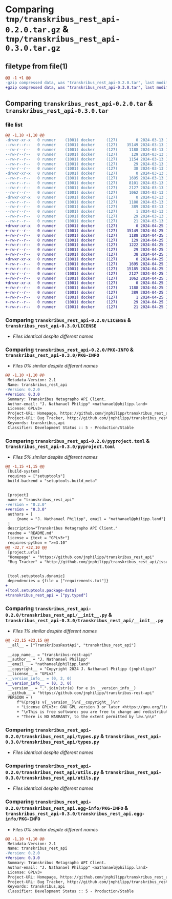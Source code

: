 # Comparing `tmp/transkribus_rest_api-0.2.0.tar.gz` & `tmp/transkribus_rest_api-0.3.0.tar.gz`

## filetype from file(1)

```diff
@@ -1 +1 @@
-gzip compressed data, was "transkribus_rest_api-0.2.0.tar", last modified: Wed Mar 13 12:29:39 2024, max compression
+gzip compressed data, was "transkribus_rest_api-0.3.0.tar", last modified: Thu Apr 25 14:52:43 2024, max compression
```

## Comparing `transkribus_rest_api-0.2.0.tar` & `transkribus_rest_api-0.3.0.tar`

### file list

```diff
@@ -1,18 +1,18 @@
-drwxr-xr-x   0 runner    (1001) docker     (127)        0 2024-03-13 12:29:39.121487 transkribus_rest_api-0.2.0/
--rw-r--r--   0 runner    (1001) docker     (127)    35149 2024-03-13 12:29:17.000000 transkribus_rest_api-0.2.0/LICENSE
--rw-r--r--   0 runner    (1001) docker     (127)     1188 2024-03-13 12:29:39.121487 transkribus_rest_api-0.2.0/PKG-INFO
--rw-r--r--   0 runner    (1001) docker     (127)      129 2024-03-13 12:29:17.000000 transkribus_rest_api-0.2.0/README.md
--rw-r--r--   0 runner    (1001) docker     (127)     1154 2024-03-13 12:29:17.000000 transkribus_rest_api-0.2.0/pyproject.toml
--rw-r--r--   0 runner    (1001) docker     (127)       29 2024-03-13 12:29:17.000000 transkribus_rest_api-0.2.0/requirements.txt
--rw-r--r--   0 runner    (1001) docker     (127)       38 2024-03-13 12:29:39.121487 transkribus_rest_api-0.2.0/setup.cfg
-drwxr-xr-x   0 runner    (1001) docker     (127)        0 2024-03-13 12:29:39.121487 transkribus_rest_api-0.2.0/transkribus_rest_api/
--rw-r--r--   0 runner    (1001) docker     (127)     1695 2024-03-13 12:29:17.000000 transkribus_rest_api-0.2.0/transkribus_rest_api/__init__.py
--rw-r--r--   0 runner    (1001) docker     (127)     8101 2024-03-13 12:29:17.000000 transkribus_rest_api-0.2.0/transkribus_rest_api/api.py
--rw-r--r--   0 runner    (1001) docker     (127)     2127 2024-03-13 12:29:17.000000 transkribus_rest_api-0.2.0/transkribus_rest_api/types.py
--rw-r--r--   0 runner    (1001) docker     (127)     1062 2024-03-13 12:29:17.000000 transkribus_rest_api-0.2.0/transkribus_rest_api/utils.py
-drwxr-xr-x   0 runner    (1001) docker     (127)        0 2024-03-13 12:29:39.121487 transkribus_rest_api-0.2.0/transkribus_rest_api.egg-info/
--rw-r--r--   0 runner    (1001) docker     (127)     1188 2024-03-13 12:29:39.000000 transkribus_rest_api-0.2.0/transkribus_rest_api.egg-info/PKG-INFO
--rw-r--r--   0 runner    (1001) docker     (127)      389 2024-03-13 12:29:39.000000 transkribus_rest_api-0.2.0/transkribus_rest_api.egg-info/SOURCES.txt
--rw-r--r--   0 runner    (1001) docker     (127)        1 2024-03-13 12:29:39.000000 transkribus_rest_api-0.2.0/transkribus_rest_api.egg-info/dependency_links.txt
--rw-r--r--   0 runner    (1001) docker     (127)       29 2024-03-13 12:29:39.000000 transkribus_rest_api-0.2.0/transkribus_rest_api.egg-info/requires.txt
--rw-r--r--   0 runner    (1001) docker     (127)       21 2024-03-13 12:29:39.000000 transkribus_rest_api-0.2.0/transkribus_rest_api.egg-info/top_level.txt
+drwxr-xr-x   0 runner    (1001) docker     (127)        0 2024-04-25 14:52:43.769941 transkribus_rest_api-0.3.0/
+-rw-r--r--   0 runner    (1001) docker     (127)    35149 2024-04-25 14:52:32.000000 transkribus_rest_api-0.3.0/LICENSE
+-rw-r--r--   0 runner    (1001) docker     (127)     1188 2024-04-25 14:52:43.769941 transkribus_rest_api-0.3.0/PKG-INFO
+-rw-r--r--   0 runner    (1001) docker     (127)      129 2024-04-25 14:52:32.000000 transkribus_rest_api-0.3.0/README.md
+-rw-r--r--   0 runner    (1001) docker     (127)     1222 2024-04-25 14:52:32.000000 transkribus_rest_api-0.3.0/pyproject.toml
+-rw-r--r--   0 runner    (1001) docker     (127)       29 2024-04-25 14:52:32.000000 transkribus_rest_api-0.3.0/requirements.txt
+-rw-r--r--   0 runner    (1001) docker     (127)       38 2024-04-25 14:52:43.769941 transkribus_rest_api-0.3.0/setup.cfg
+drwxr-xr-x   0 runner    (1001) docker     (127)        0 2024-04-25 14:52:43.769941 transkribus_rest_api-0.3.0/transkribus_rest_api/
+-rw-r--r--   0 runner    (1001) docker     (127)     1695 2024-04-25 14:52:32.000000 transkribus_rest_api-0.3.0/transkribus_rest_api/__init__.py
+-rw-r--r--   0 runner    (1001) docker     (127)    15185 2024-04-25 14:52:32.000000 transkribus_rest_api-0.3.0/transkribus_rest_api/api.py
+-rw-r--r--   0 runner    (1001) docker     (127)     2127 2024-04-25 14:52:32.000000 transkribus_rest_api-0.3.0/transkribus_rest_api/types.py
+-rw-r--r--   0 runner    (1001) docker     (127)     1062 2024-04-25 14:52:32.000000 transkribus_rest_api-0.3.0/transkribus_rest_api/utils.py
+drwxr-xr-x   0 runner    (1001) docker     (127)        0 2024-04-25 14:52:43.769941 transkribus_rest_api-0.3.0/transkribus_rest_api.egg-info/
+-rw-r--r--   0 runner    (1001) docker     (127)     1188 2024-04-25 14:52:43.000000 transkribus_rest_api-0.3.0/transkribus_rest_api.egg-info/PKG-INFO
+-rw-r--r--   0 runner    (1001) docker     (127)      389 2024-04-25 14:52:43.000000 transkribus_rest_api-0.3.0/transkribus_rest_api.egg-info/SOURCES.txt
+-rw-r--r--   0 runner    (1001) docker     (127)        1 2024-04-25 14:52:43.000000 transkribus_rest_api-0.3.0/transkribus_rest_api.egg-info/dependency_links.txt
+-rw-r--r--   0 runner    (1001) docker     (127)       29 2024-04-25 14:52:43.000000 transkribus_rest_api-0.3.0/transkribus_rest_api.egg-info/requires.txt
+-rw-r--r--   0 runner    (1001) docker     (127)       21 2024-04-25 14:52:43.000000 transkribus_rest_api-0.3.0/transkribus_rest_api.egg-info/top_level.txt
```

### Comparing `transkribus_rest_api-0.2.0/LICENSE` & `transkribus_rest_api-0.3.0/LICENSE`

 * *Files identical despite different names*

### Comparing `transkribus_rest_api-0.2.0/PKG-INFO` & `transkribus_rest_api-0.3.0/PKG-INFO`

 * *Files 0% similar despite different names*

```diff
@@ -1,10 +1,10 @@
 Metadata-Version: 2.1
 Name: transkribus_rest_api
-Version: 0.2.0
+Version: 0.3.0
 Summary: Transkribus Metagrapho API Client.
 Author-email: "J. Nathanael Philipp" <nathanael@philipp.land>
 License: GPLv3+
 Project-URL: Homepage, https://github.com/jnphilipp/transkribus_rest_api
 Project-URL: Bug Tracker, http://github.com/jnphilipp/transkribus_rest_api/issues
 Keywords: transkribus,api
 Classifier: Development Status :: 5 - Production/Stable
```

### Comparing `transkribus_rest_api-0.2.0/pyproject.toml` & `transkribus_rest_api-0.3.0/pyproject.toml`

 * *Files 5% similar despite different names*

```diff
@@ -1,15 +1,15 @@
 [build-system]
 requires = ["setuptools"]
 build-backend = "setuptools.build_meta"
 
 
 [project]
 name = "transkribus_rest_api"
-version = "0.2.0"
+version = "0.3.0"
 authors = [
     {name = "J. Nathanael Philipp", email = "nathanael@philipp.land"}
 ]
 description="Transkribus Metagrapho API Client."
 readme = "README.md"
 license = {text = "GPLv3+"}
 requires-python = ">=3.10"
@@ -32,7 +32,10 @@
 [project.urls]
 "Homepage" = "https://github.com/jnphilipp/transkribus_rest_api"
 "Bug Tracker" = "http://github.com/jnphilipp/transkribus_rest_api/issues"
 
 
 [tool.setuptools.dynamic]
 dependencies = {file = ["requirements.txt"]}
+
+[tool.setuptools.package-data]
+transkribus_rest_api = ["py.typed"]
```

### Comparing `transkribus_rest_api-0.2.0/transkribus_rest_api/__init__.py` & `transkribus_rest_api-0.3.0/transkribus_rest_api/__init__.py`

 * *Files 1% similar despite different names*

```diff
@@ -23,15 +23,15 @@
 __all__ = ["TranskribusRestApi", "transkribus_rest_api"]
 
 __app_name__ = "transkribus-rest-api"
 __author__ = "J. Nathanael Philipp"
 __email__ = "nathanael@philipp.land"
 __copyright__ = "Copyright 2024 J. Nathanael Philipp (jnphilipp)"
 __license__ = "GPLv3"
-__version_info__ = (0, 2, 0)
+__version_info__ = (0, 3, 0)
 __version__ = ".".join(str(e) for e in __version_info__)
 __github__ = "https://github.com/jnphilipp/transkribus-rest-api"
 VERSION = (
     f"%(prog)s v{__version__}\n{__copyright__}\n"
     + "License GPLv3+: GNU GPL version 3 or later <https://gnu.org/licenses/gpl.html>."
     + "\nThis is free software: you are free to change and redistribute it.\n"
     + "There is NO WARRANTY, to the extent permitted by law.\n\n"
```

### Comparing `transkribus_rest_api-0.2.0/transkribus_rest_api/types.py` & `transkribus_rest_api-0.3.0/transkribus_rest_api/types.py`

 * *Files identical despite different names*

### Comparing `transkribus_rest_api-0.2.0/transkribus_rest_api/utils.py` & `transkribus_rest_api-0.3.0/transkribus_rest_api/utils.py`

 * *Files identical despite different names*

### Comparing `transkribus_rest_api-0.2.0/transkribus_rest_api.egg-info/PKG-INFO` & `transkribus_rest_api-0.3.0/transkribus_rest_api.egg-info/PKG-INFO`

 * *Files 0% similar despite different names*

```diff
@@ -1,10 +1,10 @@
 Metadata-Version: 2.1
 Name: transkribus_rest_api
-Version: 0.2.0
+Version: 0.3.0
 Summary: Transkribus Metagrapho API Client.
 Author-email: "J. Nathanael Philipp" <nathanael@philipp.land>
 License: GPLv3+
 Project-URL: Homepage, https://github.com/jnphilipp/transkribus_rest_api
 Project-URL: Bug Tracker, http://github.com/jnphilipp/transkribus_rest_api/issues
 Keywords: transkribus,api
 Classifier: Development Status :: 5 - Production/Stable
```

